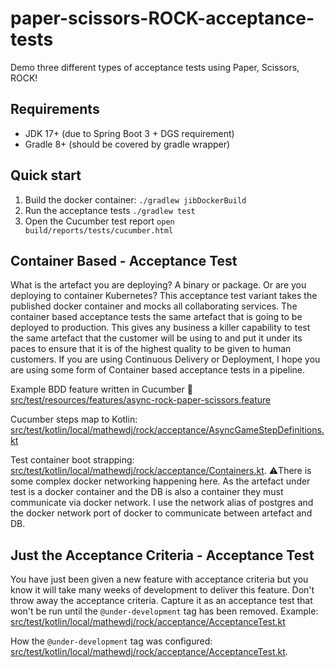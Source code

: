 # paper-scissors-ROCK-acceptance-tests
Demo three different types of acceptance tests using Paper, Scissors, ROCK!

## Requirements
- JDK 17+ (due to Spring Boot 3 + DGS requirement)
- Gradle 8+ (should be covered by gradle wrapper)

## Quick start
1. Build the docker container: `./gradlew jibDockerBuild`
2. Run the acceptance tests `./gradlew test`
3. Open the Cucumber test report `open build/reports/tests/cucumber.html`

## Container Based - Acceptance Test
What is the artefact you are deploying? A binary or package. Or are you deploying to container Kubernetes? 
This acceptance test variant takes the published docker container and mocks all collaborating services.
The container based acceptance tests the same artefact that is going to be deployed to production. This gives any 
business a killer capability to test the same artefact that the customer will be using to and put it under its paces 
to ensure that it is of the highest quality to be given to human customers. If you are using Continuous Delivery or 
Deployment, I hope you are using some form of Container based acceptance tests in a pipeline.

Example BDD feature written in Cucumber 🥒 [src/test/resources/features/async-rock-paper-scissors.feature](src/test/resources/features/async-rock-paper-scissors.feature)

Cucumber steps map to Kotlin: [src/test/kotlin/local/mathewdj/rock/acceptance/AsyncGameStepDefinitions.kt](src/test/kotlin/local/mathewdj/rock/acceptance/AsyncGameStepDefinitions.kt)

Test container boot strapping: [src/test/kotlin/local/mathewdj/rock/acceptance/Containers.kt](src/test/kotlin/local/mathewdj/rock/acceptance/Containers.kt).
⚠️There is some complex docker networking happening here. As the artefact under test is a docker container and the DB
is also a container they must communicate via docker network. I use the network alias of postgres and the docker network
port of docker to communicate between artefact and DB.

## Just the Acceptance Criteria - Acceptance Test
You have just been given a new feature with acceptance criteria but you know it will take many weeks of development 
to deliver this feature. Don't throw away the acceptance criteria. Capture it as an acceptance test that won't be run
until the `@under-development` tag has been removed.
Example: [src/test/kotlin/local/mathewdj/rock/acceptance/AcceptanceTest.kt](src/test/kotlin/local/mathewdj/rock/acceptance/AcceptanceTest.kt)

How the `@under-development` tag was configured: [src/test/kotlin/local/mathewdj/rock/acceptance/AcceptanceTest.kt](src/test/kotlin/local/mathewdj/rock/acceptance/AcceptanceTest.kt).
